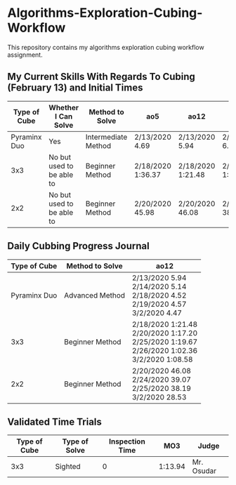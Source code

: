 # Algorithms-Exploration-Cubing-Workflow
This repository contains my algorithms exploration cubing workflow assignment. 

<h2>My Current Skills With Regards To Cubing (February 13) and Initial Times</h2>

| Type of Cube | Whether I Can Solve | Method to Solve |        ao5       |        ao12      |      ao25      |
| ------------ | ------------------- | --------------- | ---------------- | ---------------- | -------------- |
| Pyraminx Duo | Yes | Intermediate Method | 2/13/2020 4.69 | 2/13/2020 5.94| 2/14/2020 6.19 |
| 3x3 | No but used to be able to | Beginner Method | 2/18/2020 1:36.37 | 2/18/2020 1:21.48 | 2/19/2020 1:21.03 |
| 2x2 | No but used to be able to | Beginner Method | 2/20/2020 45.98 | 2/20/2020 46.08 | 2/20/2020 38.39 | 

<h2>Daily Cubbing Progress Journal</h2>

| Type of Cube | Method to Solve |        ao12      |   
| ------------ |  --------------- | ---------------- | 
| Pyraminx Duo |  Advanced Method | 2/13/2020 5.94<br/> 2/14/2020 5.14<br/> 2/18/2020 4.52<br/> 2/19/2020 4.57 <br/> 3/2/2020 4.47| 
| 3x3 |  Beginner Method | 2/18/2020 1:21.48 <br/> 2/20/2020 1:17.20 </br> 2/25/2020 1:19.67 </br> 2/26/2020 1:02.36 <br/> 3/2/2020 1:08.58| 
| 2x2 |  Beginner Method | 2/20/2020 46.08 <br/> 2/24/2020 39.07 <br/> 2/25/2020 38.19 <br/> 3/2/2020 28.53 

<h2>Validated Time Trials</h2>

| Type of Cube | Type of Solve | Inspection Time |        MO3      |   Judge |
| ------------ |  --------------- | ----- | ----------- | --- |
| 3x3 | Sighted | 0 | 1:13.94 | Mr. Osudar |


